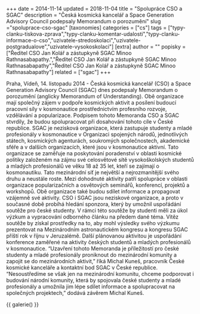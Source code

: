 +++
date = 2014-11-14
updated = 2018-11-04
title = "Spolupráce CSO a SGAC"
description = "Česká kosmická kancelář a Space Generation Advisory Council podepsaly Memorandum o porozumění"
slug ="spoluprace-cso-sgac"
[taxonomies]
categories = ["cs"]
tags = ["typy-clanku-tiskova-zprava","typy-clanku-komentar-udalosti","typy-clanku-informace-o-cso","uzivatele-stredoskolaci","uzivatele-postgradualove","uzivatele-vysokoskolaci"]
[extra]
author = ""
popisky = ["Ředitel CSO Jan Kolář a zástupkyně SGAC Minoo Rathnasabapathy.","Ředitel CSO Jan Kolář a zástupkyně SGAC Minoo Rathnasabapathy","Ředitel CSO Jan Kolář a zástupkyně SGAC Minoo Rathnasabapathy"]
related = ["sgac"]
+++

Praha, Vídeň, 14. listopadu 2014 - Česká kosmická kancelář (CSO) a Space Generation Advisory Council (SGAC) dnes podepsaly Memorandum o porozumění (anglicky Memorandum of Understanding). Obě organizace mají společný zájem v podpoře kosmických aktivit a posílení budoucí pracovní síly v kosmonautice prostřednictvím profesního rozvoje, vzdělávání a popularizace. Podpisem tohoto Memoranda CSO a SGAC stvrdily, že budou spolupracovat při dosahování tohoto cíle v České republice. SGAC je nezisková organizace, která zastupuje studenty a mladé profesionály v kosmonautice v Organizaci spojených národů, jednotlivých státech, kosmických agenturách, soukromých společnostech, akademické sféře a v dalších organizacích, které jsou v kosmonautice aktivní. Tato organizace se zaměřuje na poskytování poradenství v oblasti kosmické politiky založeném na zájmu své celosvětové sítě vysokoškolských studentů a mladých profesionálů ve věku 18 až 35 let, kteří se zajímají o kosmonautiku. Tato mezinárodní síť je největší a nejrozmanitější svého druhu a neustále roste. Mezi dohodnuté aktivity patří spolupráce v oblasti organizace popularizačních a osvětových seminářů, konferencí, projektů a workshopů. Obě organizace také budou sdílet informace a propagovat vzájemně své aktivity. CSO i SGAC jsou neziskové organizace, a proto v současné době probíhá hledání sponzora, který by umožnil uspořádání soutěže pro české studenty. V rámci této soutěže by studenti měli za úkol výzkum a vypracování odborného článku na předem dané téma. Vítěz soutěže by získal prostředky na to, aby mohl výsledky svého výzkumu prezentovat na Mezinárodním astronautickém kongresu a kongresu SGAC příští rok v říjnu v Jeruzalémě. Další plánovanou aktivitou je uspořádání konference zaměřené na aktivity českých studentů a mladých profesionálů v kosmonautice. “Uzavření tohoto Memoranda je příležitostí pro české studenty a mladé profesionály proniknout do mezinárodní komunity a zapojit se do mezinárodních aktivit,” říká Michal Kuneš, pracovník České kosmické kanceláře a kontaktní bod SGAC v České republice. “Nesoustředíme se však jen na mezinárodní komunitu, chceme podporovat i budování národní komunity, která by spojovala české studenty a mladé profesionály a umožnila jim lépe sdílet informace a spolupracovat na společných projektech,” dodává závěrem Michal Kuneš.

{{ galerie() }}
